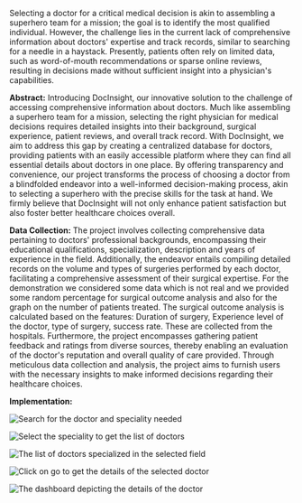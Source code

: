 Selecting a doctor for a critical medical decision is akin to assembling a superhero team for a mission; the goal is to identify the most qualified individual. However, the challenge lies in the current lack of comprehensive information about doctors' expertise and track records, similar to searching for a needle in a haystack. Presently, patients often rely on limited data, such as word-of-mouth recommendations or sparse online reviews, resulting in decisions made without sufficient insight into a physician's capabilities.

**Abstract:**
Introducing DocInsight, our innovative solution to the challenge of accessing comprehensive information about doctors. Much like assembling a superhero team for a mission, selecting the right physician for medical decisions requires detailed insights into their background, surgical experience, patient reviews, and overall track record. With DocInsight, we aim to address this gap by creating a centralized database for doctors, providing patients with an easily accessible platform where they can find all essential details about doctors in one place. By offering transparency and convenience, our project transforms the process of choosing a doctor from a blindfolded endeavor into a well-informed decision-making process, akin to selecting a superhero with the precise skills for the task at hand. We firmly believe that DocInsight will not only enhance patient satisfaction but also foster better healthcare choices overall.

**Data Collection:**
The project involves collecting comprehensive data pertaining to doctors' professional backgrounds, encompassing their educational qualifications, specialization, description and years of experience in the field. Additionally, the endeavor entails compiling detailed records on the volume and types of surgeries performed by each doctor, facilitating a comprehensive assessment of their surgical expertise. For the demonstration we considered some data which is not real and we provided some random percentage for surgical outcome analysis and also for the graph on the number of patients treated. The surgical outcome analysis is calculated based on the features: Duration of surgery, Experience level of the doctor, type of surgery, success rate. These are collected from the hospitals. Furthermore, the project encompasses gathering patient feedback and ratings from diverse sources, thereby enabling an evaluation of the doctor's reputation and overall quality of care provided. Through meticulous data collection and analysis, the project aims to furnish users with the necessary insights to make informed decisions regarding their healthcare choices.

**Implementation:**

![Search for the doctor and speciality needed](https://github.com/VyshnaviKurivella/Doc-Analysis-Dash/blob/main/src/Wireframes/SearchScreen.png)

![Select the speciality to get the list of doctors](https://github.com/VyshnaviKurivella/Doc-Analysis-Dash/blob/main/src/Wireframes/SelectSpeciality.png)

![The list of doctors specialized in the selected field](https://github.com/VyshnaviKurivella/Doc-Analysis-Dash/blob/main/src/Wireframes/SelectDoctor.png)

![Click on go to get the details of the selected doctor](https://github.com/VyshnaviKurivella/Doc-Analysis-Dash/blob/main/src/Wireframes/ClickGo.png)

![The dashboard depicting the details of the doctor](https://github.com/VyshnaviKurivella/Doc-Analysis-Dash/blob/main/src/Wireframes/Board.png)
